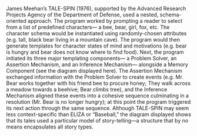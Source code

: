 James Meehan’s TALE-SPIN (1976), supported by the Advanced Research Projects Agency of the Department of Defense, used a nested, schema-oriented approach.  The program worked by prompting a reader to select from a list of predefined characters— a bee, bear, girl, fox, etc.  The character schema would be instantiated using randomly-chosen attributes (e.g. tall, black bear living in a mountain cave). The program would then generate templates for character states of mind and motivations (e.g. bear is hungry and bear does not know where to find food).  Next, the program initiated its three major templating components— a Problem Solver, an Assertion Mechanism, and an Inference Mechanism— alongside a Memory Component (see the diagram displayed here). The Assertion Mechanism exchanged information with the Problem Solver to create events (e.g. Mr. Bear works together with his friend bee to procure honey; They walk across a meadow towards a beehive; Bear climbs tree), and the Inference Mechanism aligned these events into a cohesive sequence culminating in a resolution (Mr. Bear is no longer hungry); at this point the program triggered its next action through the same sequence. Although TALE-SPIN may seem less context-specific than ELIZA or “Baseball,” the diagram displayed shows that its tales used a particular model of story-telling—a structure that by no means encapsulates all story types.
